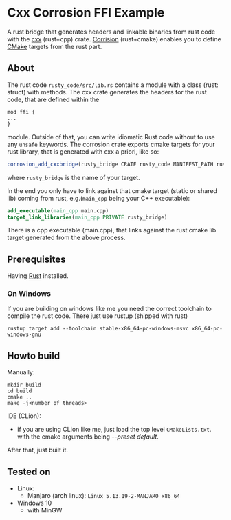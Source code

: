 # Cxx Corrosion FFI Example

A rust bridge that generates headers and linkable binaries from rust code with
the [cxx](https://cxx.rs/) (rust+cpp) crate.
[Corrision](https://github.com/corrosion-rs/corrosion) (rust+cmake) enables you to define [CMake](https://cmake.org/) 
targets from the rust part.


## About

The rust code `rusty_code/src/lib.rs` contains a module with a class (rust: struct) with methods.
The cxx crate generates the headers for the rust code, that are defined within the 
```
mod ffi {
...
}
```
module. Outside of that, you can write idiomatic Rust code without to use any `unsafe` keywords. 
The corrosion crate exports cmake targets for your rust library, that is generated with cxx a priori, like so:

```cmake
corrosion_add_cxxbridge(rusty_bridge CRATE rusty_code MANIFEST_PATH rusty_code FILES lib.rs)
```

where `rusty_bridge` is the name of your target.

In the end you only have to link against that cmake target (static or shared lib) coming from rust, 
e.g.(`main_cpp` being your C++ executable):

```cmake
add_executable(main_cpp main.cpp)
target_link_libraries(main_cpp PRIVATE rusty_bridge)
```

There is a cpp executable (main.cpp), that links against the rust cmake
lib target generated from the above process.

## Prerequisites

Having [Rust](https://www.rust-lang.org/tools/install) installed.

### On Windows

If you are building on windows like me you need the correct toolchain
to compile the rust code.
There just use rustup (shipped with rust)

```
rustup target add --toolchain stable-x86_64-pc-windows-msvc x86_64-pc-windows-gnu
```

## Howto build

Manually:

```
mkdir build
cd build
cmake ..
make -j<number of threads>
```

IDE (CLion):  
  - if you are using CLion like me, just load the top level `CMakeLists.txt`. with the cmake arguments being *--preset default*.

After that, just built it.

## Tested on

- Linux:
  - Manjaro (arch linux): `Linux 5.13.19-2-MANJARO x86_64`
- Windows 10
  - with MinGW